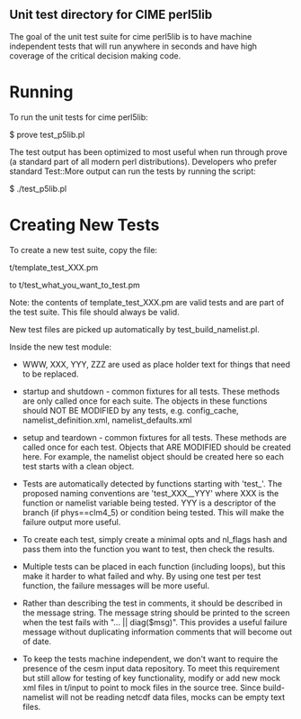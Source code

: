 Unit test directory for CIME perl5lib
-------------------------------------------

The goal of the unit test suite for cime perl5lib is to have machine
independent tests that will run anywhere in seconds and have high
coverage of the critical decision making code.

Running
=======

To run the unit tests for cime perl5lib:

$ prove test_p5lib.pl 

The test output has been optimized to most useful when run through
prove (a standard part of all modern perl distributions). Developers
who prefer standard Test::More output can run the tests by running the
script:

$ ./test_p5lib.pl


Creating New Tests
==================

To create a new test suite, copy the file:

t/template_test_XXX.pm 

to t/test_what_you_want_to_test.pm

Note: the contents of template_test_XXX.pm are valid tests and are
part of the test suite. This file should always be valid.

New test files are picked up automatically by test_build_namelist.pl.

Inside the new test module:

* WWW, XXX, YYY, ZZZ are used as place holder text for things that
  need to be replaced.

* startup and shutdown - common fixtures for all tests. These methods
  are only called once for each suite. The objects in these functions
  should NOT BE MODIFIED by any tests, e.g. config_cache,
  namelist_definition.xml, namelist_defaults.xml

* setup and teardown - common fixtures for all tests. These methods
  are called once for each test. Objects that ARE MODIFIED should be
  created here. For example, the namelist object should be created
  here so each test starts with a clean object.

* Tests are automatically detected by functions starting with
  'test_'. The proposed naming conventions are 'test_XXX__YYY' where
  XXX is the function or namelist variable being tested. YYY is a
  descriptor of the branch (if phys==clm4_5) or condition being
  tested. This will make the failure output more useful.

* To create each test, simply create a minimal opts and nl_flags hash
  and pass them into the function you want to test, then check the results.

* Multiple tests can be placed in each function (including loops), but
  this make it harder to what failed and why. By using one test per
  test function, the failure messages will be more useful.

* Rather than describing the test in comments, it should be described
  in the message string. The message string should be printed to the
  screen when the test fails with "... || diag($msg)". This provides a
  useful failure message without duplicating information comments that
  will become out of date.

* To keep the tests machine independent, we don't want to require the
  presence of the cesm input data repository. To meet this requirement
  but still allow for testing of key functionality, modify or add new
  mock xml files in t/input to point to mock files in the source
  tree. Since build-namelist will not be reading netcdf data files,
  mocks can be empty text files.


